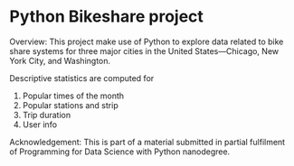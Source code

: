 # Python Bikeshare project

Overview:
This project make use of Python to explore data related to bike share systems for three major cities in the United States—Chicago, New York City, and Washington.

Descriptive statistics are computed for
1. Popular times of the month
2. Popular stations and strip
3. Trip duration
4. User info



Acknowledgement: This is part of a material submitted in partial fulfilment of Programming for Data Science with Python nanodegree.
